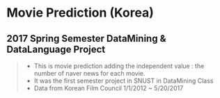 # Movie Prediction (Korea)
## 2017 Spring Semester DataMining & DataLanguage Project 
> * This is movie prediction adding the independent value : the number of naver news for each movie.
> * It was the first semester project in SNUST in DataMining Class
> * Data from Korean Film Council 1/1/2012 ~ 5/20/2017
